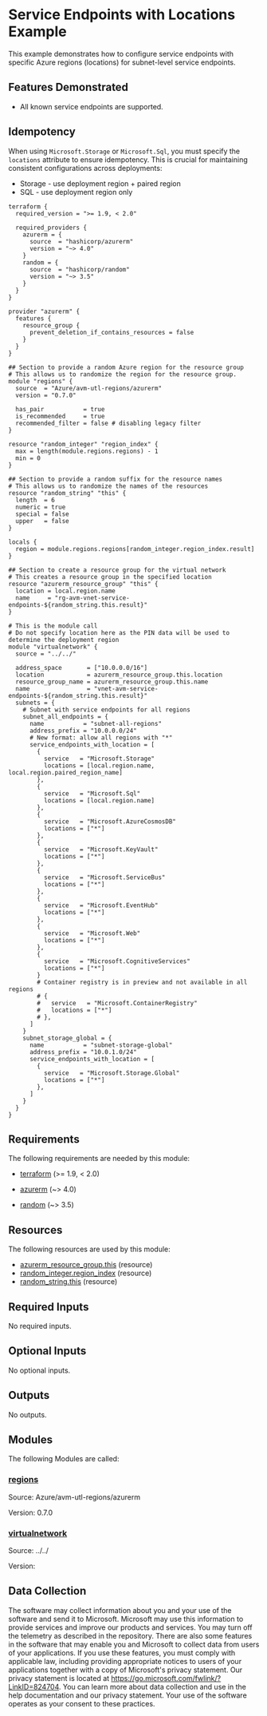 <!-- BEGIN_TF_DOCS -->
<!-- Code generated by terraform-docs. DO NOT EDIT. -->
# Service Endpoints with Locations Example

This example demonstrates how to configure service endpoints with specific Azure regions (locations) for subnet-level service endpoints.

## Features Demonstrated

- All known service endpoints are supported.

## Idempotency

When using `Microsoft.Storage` or `Microsoft.Sql`, you must specify the `locations` attribute to ensure idempotency. This is crucial for maintaining consistent configurations across deployments:

- Storage - use deployment region + paired region
- SQL - use deployment region only

```hcl
terraform {
  required_version = ">= 1.9, < 2.0"

  required_providers {
    azurerm = {
      source  = "hashicorp/azurerm"
      version = "~> 4.0"
    }
    random = {
      source  = "hashicorp/random"
      version = "~> 3.5"
    }
  }
}

provider "azurerm" {
  features {
    resource_group {
      prevent_deletion_if_contains_resources = false
    }
  }
}

## Section to provide a random Azure region for the resource group
# This allows us to randomize the region for the resource group.
module "regions" {
  source  = "Azure/avm-utl-regions/azurerm"
  version = "0.7.0"

  has_pair           = true
  is_recommended     = true
  recommended_filter = false # disabling legacy filter
}

resource "random_integer" "region_index" {
  max = length(module.regions.regions) - 1
  min = 0
}

## Section to provide a random suffix for the resource names
# This allows us to randomize the names of the resources
resource "random_string" "this" {
  length  = 6
  numeric = true
  special = false
  upper   = false
}

locals {
  region = module.regions.regions[random_integer.region_index.result]
}

## Section to create a resource group for the virtual network
# This creates a resource group in the specified location
resource "azurerm_resource_group" "this" {
  location = local.region.name
  name     = "rg-avm-vnet-service-endpoints-${random_string.this.result}"
}

# This is the module call
# Do not specify location here as the PIN data will be used to determine the deployment region
module "virtualnetwork" {
  source = "../../"

  address_space       = ["10.0.0.0/16"]
  location            = azurerm_resource_group.this.location
  resource_group_name = azurerm_resource_group.this.name
  name                = "vnet-avm-service-endpoints-${random_string.this.result}"
  subnets = {
    # Subnet with service endpoints for all regions
    subnet_all_endpoints = {
      name           = "subnet-all-regions"
      address_prefix = "10.0.0.0/24"
      # New format: allow all regions with "*"
      service_endpoints_with_location = [
        {
          service   = "Microsoft.Storage"
          locations = [local.region.name, local.region.paired_region_name]
        },
        {
          service   = "Microsoft.Sql"
          locations = [local.region.name]
        },
        {
          service   = "Microsoft.AzureCosmosDB"
          locations = ["*"]
        },
        {
          service   = "Microsoft.KeyVault"
          locations = ["*"]
        },
        {
          service   = "Microsoft.ServiceBus"
          locations = ["*"]
        },
        {
          service   = "Microsoft.EventHub"
          locations = ["*"]
        },
        {
          service   = "Microsoft.Web"
          locations = ["*"]
        },
        {
          service   = "Microsoft.CognitiveServices"
          locations = ["*"]
        }
        # Container registry is in preview and not available in all regions
        # {
        #   service   = "Microsoft.ContainerRegistry"
        #   locations = ["*"]
        # },
      ]
    }
    subnet_storage_global = {
      name           = "subnet-storage-global"
      address_prefix = "10.0.1.0/24"
      service_endpoints_with_location = [
        {
          service   = "Microsoft.Storage.Global"
          locations = ["*"]
        },
      ]
    }
  }
}
```

<!-- markdownlint-disable MD033 -->
## Requirements

The following requirements are needed by this module:

- <a name="requirement_terraform"></a> [terraform](#requirement\_terraform) (>= 1.9, < 2.0)

- <a name="requirement_azurerm"></a> [azurerm](#requirement\_azurerm) (~> 4.0)

- <a name="requirement_random"></a> [random](#requirement\_random) (~> 3.5)

## Resources

The following resources are used by this module:

- [azurerm_resource_group.this](https://registry.terraform.io/providers/hashicorp/azurerm/latest/docs/resources/resource_group) (resource)
- [random_integer.region_index](https://registry.terraform.io/providers/hashicorp/random/latest/docs/resources/integer) (resource)
- [random_string.this](https://registry.terraform.io/providers/hashicorp/random/latest/docs/resources/string) (resource)

<!-- markdownlint-disable MD013 -->
## Required Inputs

No required inputs.

## Optional Inputs

No optional inputs.

## Outputs

No outputs.

## Modules

The following Modules are called:

### <a name="module_regions"></a> [regions](#module\_regions)

Source: Azure/avm-utl-regions/azurerm

Version: 0.7.0

### <a name="module_virtualnetwork"></a> [virtualnetwork](#module\_virtualnetwork)

Source: ../../

Version:

<!-- markdownlint-disable-next-line MD041 -->
## Data Collection

The software may collect information about you and your use of the software and send it to Microsoft. Microsoft may use this information to provide services and improve our products and services. You may turn off the telemetry as described in the repository. There are also some features in the software that may enable you and Microsoft to collect data from users of your applications. If you use these features, you must comply with applicable law, including providing appropriate notices to users of your applications together with a copy of Microsoft's privacy statement. Our privacy statement is located at <https://go.microsoft.com/fwlink/?LinkID=824704>. You can learn more about data collection and use in the help documentation and our privacy statement. Your use of the software operates as your consent to these practices.
<!-- END_TF_DOCS -->
